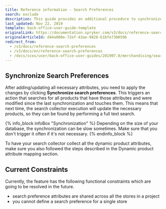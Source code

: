 ```yaml
---
title: Reference information - Search Preferences
search: exclude
description: This guide provides an additional procedure to synchronize search preferences in the Back Office.
last_updated: Nov 22, 2019
template: back-office-user-guide-template
originalLink: https://documentation.spryker.com/v3/docs/reference-search-preferences
originalArticleId: d44a008e-72ef-43ae-9828-b1bfe7300596
redirect_from:
  - /v3/docs/reference-search-preferences
  - /v3/docs/en/reference-search-preferences
  - /docs/scos/user/back-office-user-guides/201907.0/merchandising/search-and-filters/references/reference-search-preferences.html
---
```


## Synchronize Search Preferences
After adding/updating all necessary attributes, you need to apply the changes by clicking **Synchronize search preferences**. This triggers an action that searches for all products that have those attributes and were modified since the last synchronization and touches them. This means that next time, the search collector execution will update the necessary products, so they can be found by performing a full text search.

 {% info_block infoBox "Synchronization" %}
Depending on the size of your database, the synchronization can be slow sometimes. Make sure that you don't trigger it often if it's not necessary.
{% endinfo_block %}

To have your search collector collect all the dynamic product attributes, make sure you also followed the steps described in the Dynamic product attribute mapping section.

## Current Constraints
Currently, the feature has the following functional constraints which are going to be resolved in the future.

* search preference attributes are shared across all the stores in a project
* you cannot define a search preference for a single store
